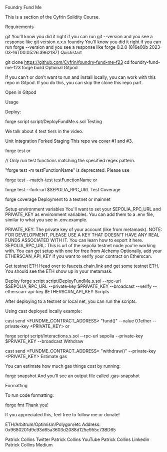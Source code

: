 Foundry Fund Me

This is a section of the Cyfrin Solidity Course.

Requirements

git
You'll know you did it right if you can run git --version and you see a response like git version x.x.x
foundry
You'll know you did it right if you can run forge --version and you see a response like forge 0.2.0 (816e00b 2023-03-16T00:05:26.396218Z)
Quickstart

git clone https://github.com/Cyfrin/foundry-fund-me-f23
cd foundry-fund-me-f23
forge build
Optional Gitpod

If you can't or don't want to run and install locally, you can work with this repo in Gitpod. If you do this, you can skip the clone this repo part.

Open in Gitpod

Usage

Deploy:

forge script script/DeployFundMe.s.sol
Testing

We talk about 4 test tiers in the video.

Unit
Integration
Forked
Staging
This repo we cover #1 and #3.

forge test
or

// Only run test functions matching the specified regex pattern.

"forge test -m testFunctionName" is deprecated. Please use

forge test --match-test testFunctionName
or

forge test --fork-url $SEPOLIA_RPC_URL
Test Coverage

forge coverage
Deployment to a testnet or mainnet

Setup environment variables
You'll want to set your SEPOLIA_RPC_URL and PRIVATE_KEY as environment variables. You can add them to a .env file, similar to what you see in .env.example.

PRIVATE_KEY: The private key of your account (like from metamask). NOTE: FOR DEVELOPMENT, PLEASE USE A KEY THAT DOESN'T HAVE ANY REAL FUNDS ASSOCIATED WITH IT.
You can learn how to export it here.
SEPOLIA_RPC_URL: This is url of the sepolia testnet node you're working with. You can get setup with one for free from Alchemy
Optionally, add your ETHERSCAN_API_KEY if you want to verify your contract on Etherscan.

Get testnet ETH
Head over to faucets.chain.link and get some testnet ETH. You should see the ETH show up in your metamask.

Deploy
forge script script/DeployFundMe.s.sol --rpc-url $SEPOLIA_RPC_URL --private-key $PRIVATE_KEY --broadcast --verify --etherscan-api-key $ETHERSCAN_API_KEY
Scripts

After deploying to a testnet or local net, you can run the scripts.

Using cast deployed locally example:

cast send <FUNDME_CONTRACT_ADDRESS> "fund()" --value 0.1ether --private-key <PRIVATE_KEY>
or

forge script script/Interactions.s.sol --rpc-url sepolia --private-key $PRIVATE_KEY --broadcast
Withdraw

cast send <FUNDME_CONTRACT_ADDRESS> "withdraw()" --private-key <PRIVATE_KEY>
Estimate gas

You can estimate how much gas things cost by running:

forge snapshot
And you'll see an output file called .gas-snapshot

Formatting

To run code formatting:

forge fmt
Thank you!

If you appreciated this, feel free to follow me or donate!

ETH/Arbitrum/Optimism/Polygon/etc Address: 0x9680201d9c93d65a3603d2088d125e955c73BD65

Patrick Collins Twitter Patrick Collins YouTube Patrick Collins Linkedin Patrick Collins Medium
